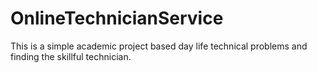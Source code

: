 # OnlineTechnicianService
 This is a simple academic project based day life technical problems and finding the skillful technician.
